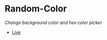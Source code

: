 # Random-Color

*Change background color and hex color picker*
- [Live](https://phunlhce150297.github.io/Random-Color/)
